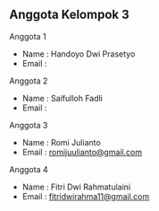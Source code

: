 ## Anggota Kelompok 3

Anggota 1
- Name  : Handoyo Dwi Prasetyo
- Email : 

Anggota 2
- Name  : Saifulloh Fadli
- Email : 

Anggota 3
- Name  : Romi Julianto
- Email : romijuulianto@gmail.com

Anggota 4
- Name  : Fitri Dwi Rahmatulaini
- Email : fitridwirahma11@gmail.com